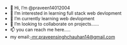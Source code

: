 - 👋 Hi, I’m @praveen14012004
- 👀 I’m interested in learning full stack web devlopment
- 🌱 I’m currently learning web devlopment
- 💞️ I’m looking to collaborate on  projects......
- 📫 you can reach me here.....
- my email:-mr.praveensinghchauhan14@gmail.com 

<!---
praveen14012004/praveen14012004 is a ✨ special ✨ repository because its `README.md` (this file) appears on your GitHub profile.
You can click the Preview link to take a look at your changes.
--->
